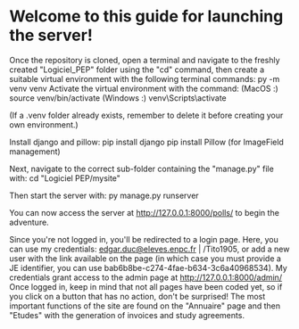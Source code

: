 # Welcome to this guide for launching the server!

Once the repository is cloned, open a terminal and navigate to the freshly created "Logiciel_PEP" folder using the "cd" command, then create a suitable virtual environment with the following terminal commands:
py -m venv venv
Activate the virtual environment with the command:
(MacOS :) source venv/bin/activate
(Windows :) venv\Scripts\activate

(If a .venv folder already exists, remember to delete it before creating your own environment.)

Install django and pillow:
pip install django
pip install Pillow (for ImageField management)

Next, navigate to the correct sub-folder containing the "manage.py" file with:
cd "Logiciel PEP/mysite"

Then start the server with:
py manage.py runserver

You can now access the server at http://127.0.0.1:8000/polls/ to begin the adventure.

Since you're not logged in, you'll be redirected to a login page.
Here, you can use my credentials: edgar.duc@eleves.enpc.fr | /Tito1905, or add a new user with the link available on the page (in which case you must provide a JE identifier, you can use bab6b8be-c274-4fae-b634-3c6a40968534).
My credentials grant access to the admin page at http://127.0.0.1:8000/admin/
Once logged in, keep in mind that not all pages have been coded yet, so if you click on a button that has no action, don't be surprised!
The most important functions of the site are found on the "Annuaire" page and then "Etudes" with the generation of invoices and study agreements.
